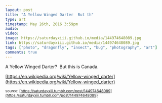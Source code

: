 ```yaml
---
layout: post
title: "A Yellow Winged Darter  But th"
type: art
timestamp: May 26th, 2016 3:59pm
audio: 
video: 
image: https://saturdayxiii.github.io/media/144974648089.jpg
link: https://saturdayxiii.github.io/media/144974648089.jpg
tags: ["photo", "dragonfly", "insect", "bug", "photography", "art"]
comments: true
---
```

A Yellow Winged Darter?  But this is Canada.

[https://en.wikipedia.org/wiki/Yellow-winged_darter](https://en.wikipedia.org/wiki/Yellow-winged_darter)

<small>source: [https://saturdayxiii.tumblr.com/post/144974648089](https://saturdayxiii.tumblr.com/post/144974648089)</small>
